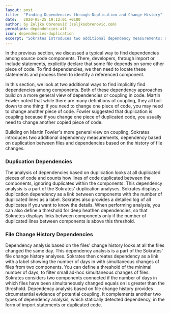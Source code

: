 ```yaml
---
layout: post
title:  "Finding Dependencies through Duplication and Change History"
date:   2020-05-25 19:12:01 +0100
author: by Željko Obrenović (zeljkoobrenovic.com)
permalink: dependencies-alt
icon: dependencies-duplication
excerpt: "Sokrates introduces two additional dependency measurements: dependency based on duplication between files and dependencies based on the history of file changes."
---
```


In the previous section, we discussed a typical way to find dependencies among source code components. There, developers, through import or include statements, explicitly declare that some file depends on some other piece of code. To find dependencies, we then need to locate these statements and process them to identify a referenced component.

In this section, we look at two additional ways to find implicitly find dependencies among components. Both of these dependency approaches build on a more general view of dependencies or coupling in code. Martin Fowler noted that while there are many definitions of coupling, they all boil down to one thing: if you need to change one piece of code, you may need to change another piece of code. Fowler suggested that duplication is coupling because if you change one piece of duplicated code, you usually need to change another copied piece of code.

Building on Martin Fowler's more general view on coupling, Sokrates introduces two additional dependency measurements, dependency based on duplication between files and dependencies based on the history of file changes.


### Duplication Dependencies

The analysis of dependencies based on duplication looks at all duplicated pieces of code and counts how lines of code duplicated between the components, ignoring duplicates within the components. This dependency analysis is a part of the Sokrates' duplication analyses. Sokrates displays duplication dependency as a link between components with the number of duplicated lines as a label. Sokrates also provides a detailed log of all duplicates if you want to know the details. When performing analysis, you can also define a threshold for deep heathen dependencies, so that Soknetes displays links between components only if the number of duplicated lines between components is above this threshold.


### File Change History Dependencies

Dependency analysis based on the files' change history looks at all the files changed the same day. This dependency analysis is a part of the Sokrates' file change history analyses. Sokrates then creates dependency as a link with a label showing the number of days in with simultaneous changes of files from two components. You can define a threshold of the minimal number of days, to filter small ad-hoc simultaneous changes of files. Sokrates considers two components connected if the number of days in which files have been simultaneously changed equals on is greater than the threshold. Dependency analysis based on file change history provides circumstantial evidence of potential coupling. It complements another two types of dependency analysis, which statically detected dependency, in the form of import statements or duplicated code.
